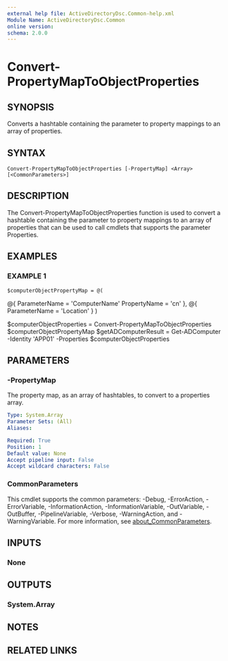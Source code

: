 ```yaml
---
external help file: ActiveDirectoryDsc.Common-help.xml
Module Name: ActiveDirectoryDsc.Common
online version:
schema: 2.0.0
---
```


# Convert-PropertyMapToObjectProperties

## SYNOPSIS
Converts a hashtable containing the parameter to property mappings to an array of properties.

## SYNTAX

```
Convert-PropertyMapToObjectProperties [-PropertyMap] <Array> [<CommonParameters>]
```

## DESCRIPTION
The Convert-PropertyMapToObjectProperties function is used to convert a hashtable containing the parameter to
property mappings to an array of properties that can be used to call cmdlets that supports the parameter
Properties.

## EXAMPLES

### EXAMPLE 1
```
$computerObjectPropertyMap = @(
```

@{
        ParameterName = 'ComputerName'
        PropertyName  = 'cn'
    },
    @{
        ParameterName = 'Location'
    }
)

$computerObjectProperties = Convert-PropertyMapToObjectProperties $computerObjectPropertyMap
$getADComputerResult = Get-ADComputer -Identity 'APP01' -Properties $computerObjectProperties

## PARAMETERS

### -PropertyMap
The property map, as an array of hashtables, to convert to a properties array.

```yaml
Type: System.Array
Parameter Sets: (All)
Aliases:

Required: True
Position: 1
Default value: None
Accept pipeline input: False
Accept wildcard characters: False
```

### CommonParameters
This cmdlet supports the common parameters: -Debug, -ErrorAction, -ErrorVariable, -InformationAction, -InformationVariable, -OutVariable, -OutBuffer, -PipelineVariable, -Verbose, -WarningAction, and -WarningVariable. For more information, see [about_CommonParameters](http://go.microsoft.com/fwlink/?LinkID=113216).

## INPUTS

### None
## OUTPUTS

### System.Array
## NOTES

## RELATED LINKS
